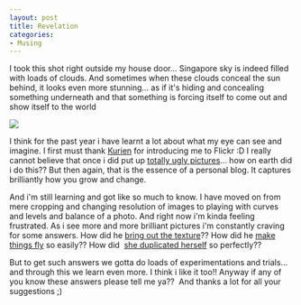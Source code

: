```yaml
---
layout: post
title: Revelation
categories:
- Musing
---
```



I took this shot right outside my house door... Singapore sky is indeed filled with loads of clouds. And sometimes when these clouds conceal the sun behind, it looks even more stunning... as if it's hiding and concealing something underneath and that something is forcing itself to come out and show itself to the world

![](http://static.flickr.com/73/198107278_d423536c7d.jpg)

I think for the past year i have learnt a lot about what my eye can see and imagine. I first must thank [Kurien](http://www.flickr.com/photos/kuriakonz/ "Kuriakonz Flickr") for introducing me to Flickr :D I really cannot believe that once i did put up [totally ugly pictures](/2005/07/19/rainbows/)... how on earth did i do this?? But then again, that is the essence of a personal blog. It captures brilliantly how you grow and change.

And i'm still learning and got like so much to know. I have moved on from mere cropping and changing resolution of images to playing with curves and levels and balance of a photo. And right now i'm kinda feeling frustrated. As i see more and more brilliant pictures i'm constantly craving for some answers. How did he [bring out the texture](http://www.flickr.com/photos/antimethod/sets/474147/ "Anitmethod Textures")?? How did he [make things fly](http://www.flickr.com/photos/simonpais/105576771/ "Simon Pais") so easily?? How did  [she duplicated herself](http://www.flickr.com/photos/rebba/196473064/ "Rebekka's Uh that's my glass, silly!") so perfectly??

But to get such answers we gotta do loads of experimentations and trials... and through this we learn even more. I think i like it too!! Anyway if any of you know these answers please tell me ya??  And thanks a lot for all your suggestions ;)
